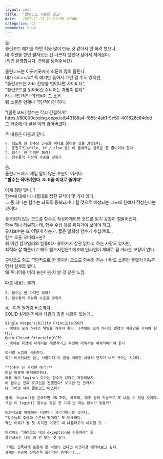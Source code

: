 ```yaml
---
layout: post
title:  "클린코드 리뷰를 읽고"
date:   2022-11-12 21:29:55 +0900
categories: CS
comments: true
---
```

음.  
클린코드 얘기를 하면 적을 많이 만들 것 같아서 안 하려 했으나.  
내 주관을 한번 펼쳐보는 건 나쁘지 않겠다 싶어서 적어본다.  
(의견 환영합니다. 견해를 넓혀주세요)  

클린코드는 이곳저곳에서 소문이 많이 들린다.  
내가 c/c++/c# 쪽 얘기만 들어서 그런 걸 수도 있지만,  
"클린코드는 자바 진영을 벗어나면 사이비다",  
"클린코드를 읽어버린 주니어는 가망이 없다"  
라는 극단적인 의견들이 그 소문.  
뭐 소문은 언제나 극단적이긴 하다.  

"[클린코드] 함수는 작고 간결하게"  
<https://80000coding.oopy.io/b43188a4-f855-4ab1-9c50-401626c84dcd>  
그 와중에 이 글을 아까 읽어버렸다.  

주 내용은 다음과 같다.  
```md
0. 되도록 한 함수당 3~5줄 이내로 줄이는 것을 권장한다.  
1. 중첩구조(while, if / else 등) 에 들어가는 블록은 한 줄이어야 한다.  
2. 함수는 한 가지만 해라!  
3. 함수들의 추상화 수준을 맞춰라  
```  
음..  
클린코드에서 제일 말이 많은 부분이 이거다.  
**"함수는 작아야한다. 3~5줄 이내로 줄여라"**  

이게 정말 맞나..?  
함수에 대해 나 나름대로 정한 규칙이 몇 가지 있다.  
그 중 하나는 함수는 되도록 중복되거나 될 것으로 예상되는 코드에 한해서 작성한다는 것이다.  

중복되지 않는 코드를 함수로 작성하게되면 코드를 읽기 굉장히 힘들어진다.  
함수 하나 리뷰하는데, 함수 수십 개를 뒤져가며 보아야 하고,  
유지보수는 또 어떻게 하는가. 짧은 일회성 함수가 수십갠데...  
함수 호출 오버헤드는?  
뭐 이건 컴파일러와 컴퓨터가 좋아져서 상관 없다고 하는 사람도 있지만,  
최적화 잘 해준다고 해도 빌드시간은? 애초에 인라인이 제대로 될 거라는 보장이 없다.  

클린코드 읽고 극단적으로 한 줄짜리 코드도 함수화 하는 사람도 소문만 들었지 리뷰하면서 실제로 봤다.  
왜 주니어를 버려 놓는다는지 알 것 같은 느낌.  

다른 내용도 볼까.  
```
2. 함수는 한 가지만 해라!  
3. 함수들의 추상화 수준을 맞춰라  
```  
음.. 이거 뭔가랑 비슷하다.  
SOLID 설계원칙에서 다음과 같은 내용이 있는데..  
````
Single Responsibility Principle(SRP)
- 객체는 오직 하나의 책임을 가져야 한다. (객체는 오직 하나의 변경의 이유만을 가져야 한다.)
Open-Closed Principle(OCP)
- 객체는 확장에 대해서는 개방적이고 수정에 대해서는 폐쇄적이어야 한다
```  
이거랑 느낌이 비슷하다.  
뭐가 비슷하냐면 듣는 사람마다 이 글을 이해한 내용의 편차가 너무 크다는 것이다.  

**함수는 한 가지만 해라!**
이걸 어떻게 해석해야하나.  
예를 들어 login() 이라는 함수가 있다고 가정해보자.  
이 함수는 진짜 로그인을 진행한다! 로그인 단 한가지!  
나 그러면 이제 클린코드 마스터?  

글쎄, login()을 분해하면 DB 조회, 복호화, 대조 등의 기능으로 또 나눌 수 있을 것이다.  
그럼 이 login() 함수는 정말 한 가지 만 하는 함수가 맞을까?  

이런식으로 이해하는 사람마다 제각각이라는 것이다.  
"함수들의 추상화 수준을 맞춰라" 도 비슷하다.  
약간 이해가 될 듯 하지만 이것도 내 나름대로의 해석일 것..  

이외에도 "에러코드 대신 exception을 사용하라" 등  
클린코드는 나랑 좀 안 맞는 것 같다.  

그래도 진득하게 토론해 볼 사람이 있다면 이것저것 얘기해보고 싶다.  
설계는 주관이 잔뜩잔뜩 들어가는 영역이니...  
